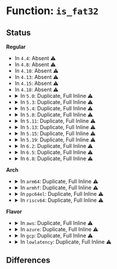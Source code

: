 # Function: <code>is_fat32</code>

## Status
<b>Regular</b>
<ul>
<li>
In <code>4.4</code>: Absent ⚠️
</li>
<li>
In <code>4.8</code>: Absent ⚠️
</li>
<li>
In <code>4.10</code>: Absent ⚠️
</li>
<li>
In <code>4.13</code>: Absent ⚠️
</li>
<li>
In <code>4.15</code>: Absent ⚠️
</li>
<li>
In <code>4.18</code>: Absent ⚠️
</li>
<li>
<details>
<summary>In <code>5.0</code>: Duplicate, Full Inline ⚠️</summary>

**Collision:** Static Duplication

**Inline:** Full

**Transformation:** False

**Instances:**

```
In fs/fat/cache.c (0)
Location: fs/fat/fat.h:159
Inline: True
```
```
In fs/fat/dir.c (0)
Location: fs/fat/fat.h:159
Inline: True
```
```
In fs/fat/fatent.c (0)
Location: fs/fat/fat.h:159
Inline: True
```
```
In fs/fat/inode.c (0)
Location: fs/fat/fat.h:159
Inline: True
```
```
In fs/fat/misc.c (0)
Location: fs/fat/fat.h:159
Inline: True
```
```
In fs/fat/nfs.c (0)
Location: fs/fat/fat.h:159
Inline: True
```
</details>
</li>
<li>
<details>
<summary>In <code>5.3</code>: Duplicate, Full Inline ⚠️</summary>

**Collision:** Static Duplication

**Inline:** Full

**Transformation:** False

**Instances:**

```
In fs/fat/cache.c (0)
Location: fs/fat/fat.h:159
Inline: True
```
```
In fs/fat/dir.c (0)
Location: fs/fat/fat.h:159
Inline: True
```
```
In fs/fat/fatent.c (0)
Location: fs/fat/fat.h:159
Inline: True
```
```
In fs/fat/inode.c (0)
Location: fs/fat/fat.h:159
Inline: True
```
```
In fs/fat/misc.c (0)
Location: fs/fat/fat.h:159
Inline: True
```
```
In fs/fat/nfs.c (0)
Location: fs/fat/fat.h:159
Inline: True
```
</details>
</li>
<li>
<details>
<summary>In <code>5.4</code>: Duplicate, Full Inline ⚠️</summary>

**Collision:** Static Duplication

**Inline:** Full

**Transformation:** False

**Instances:**

```
In fs/fat/cache.c (0)
Location: fs/fat/fat.h:159
Inline: True
```
```
In fs/fat/dir.c (0)
Location: fs/fat/fat.h:159
Inline: True
```
```
In fs/fat/fatent.c (0)
Location: fs/fat/fat.h:159
Inline: True
```
```
In fs/fat/inode.c (0)
Location: fs/fat/fat.h:159
Inline: True
```
```
In fs/fat/misc.c (0)
Location: fs/fat/fat.h:159
Inline: True
```
```
In fs/fat/nfs.c (0)
Location: fs/fat/fat.h:159
Inline: True
```
</details>
</li>
<li>
<details>
<summary>In <code>5.8</code>: Duplicate, Full Inline ⚠️</summary>

**Collision:** Static Duplication

**Inline:** Full

**Transformation:** False

**Instances:**

```
In fs/fat/cache.c (ffffffff81452934)
Location: fs/fat/fat.h:159
Inline: True
Inline callers:
  - fs/fat/cache.c:fat_bmap
```
```
In fs/fat/dir.c (ffffffff8145430d)
Location: fs/fat/fat.h:159
Inline: True
Inline callers:
  - fs/fat/dir.c:fat_add_entries
  - fs/fat/dir.c:fat_scan_logstart
  - fs/fat/dir.c:fat__get_entry
```
```
In fs/fat/fatent.c (ffffffff81457485)
Location: fs/fat/fat.h:159
Inline: True
Inline callers:
  - fs/fat/fatent.c:fat_count_free_clusters
  - fs/fat/fatent.c:fat_free_clusters
  - fs/fat/fatent.c:fat_alloc_clusters
  - fs/fat/fatent.c:fat_ent_access_init
```
```
In fs/fat/inode.c (ffffffff8145a77c)
Location: fs/fat/fat.h:159
Inline: True
Inline callers:
  - fs/fat/inode.c:fat_fill_super
  - fs/fat/inode.c:fat_read_root
  - fs/fat/inode.c:fat_set_state
  - fs/fat/inode.c:fat_fill_inode
  - fs/fat/inode.c:fat_fill_inode
```
```
In fs/fat/misc.c (ffffffff8145c157)
Location: fs/fat/fat.h:159
Inline: True
Inline callers:
  - fs/fat/misc.c:fat_clusters_flush
```
```
In fs/fat/nfs.c (ffffffff8145c998)
Location: fs/fat/fat.h:159
Inline: True
Inline callers:
  - fs/fat/nfs.c:fat_get_parent
  - fs/fat/nfs.c:fat_rebuild_parent
```
</details>
</li>
<li>
<details>
<summary>In <code>5.11</code>: Duplicate, Full Inline ⚠️</summary>

**Collision:** Static Duplication

**Inline:** Full

**Transformation:** False

**Instances:**

```
In fs/fat/cache.c (ffffffff8146ee14)
Location: fs/fat/fat.h:159
Inline: True
Inline callers:
  - fs/fat/cache.c:fat_bmap
```
```
In fs/fat/dir.c (ffffffff814707bd)
Location: fs/fat/fat.h:159
Inline: True
Inline callers:
  - fs/fat/dir.c:fat_add_entries
  - fs/fat/dir.c:fat_scan_logstart
  - fs/fat/dir.c:fat__get_entry
```
```
In fs/fat/fatent.c (ffffffff81473845)
Location: fs/fat/fat.h:159
Inline: True
Inline callers:
  - fs/fat/fatent.c:fat_count_free_clusters
  - fs/fat/fatent.c:fat_free_clusters
  - fs/fat/fatent.c:fat_alloc_clusters
  - fs/fat/fatent.c:fat_ent_access_init
```
```
In fs/fat/inode.c (ffffffff81476acc)
Location: fs/fat/fat.h:159
Inline: True
Inline callers:
  - fs/fat/inode.c:fat_fill_super
  - fs/fat/inode.c:fat_read_root
  - fs/fat/inode.c:fat_set_state
  - fs/fat/inode.c:fat_fill_inode
  - fs/fat/inode.c:fat_fill_inode
```
```
In fs/fat/misc.c (ffffffff81478057)
Location: fs/fat/fat.h:159
Inline: True
Inline callers:
  - fs/fat/misc.c:fat_clusters_flush
```
```
In fs/fat/nfs.c (ffffffff814786c8)
Location: fs/fat/fat.h:159
Inline: True
Inline callers:
  - fs/fat/nfs.c:fat_get_parent
  - fs/fat/nfs.c:fat_rebuild_parent
```
</details>
</li>
<li>
<details>
<summary>In <code>5.13</code>: Duplicate, Full Inline ⚠️</summary>

**Collision:** Static Duplication

**Inline:** Full

**Transformation:** False

**Instances:**

```
In fs/fat/cache.c (ffffffff81474424)
Location: fs/fat/fat.h:159
Inline: True
Inline callers:
  - fs/fat/cache.c:fat_bmap
```
```
In fs/fat/dir.c (ffffffff81475c4f)
Location: fs/fat/fat.h:159
Inline: True
Inline callers:
  - fs/fat/dir.c:fat_add_entries
  - fs/fat/dir.c:fat_scan_logstart
  - fs/fat/dir.c:fat__get_entry
```
```
In fs/fat/fatent.c (ffffffff81479295)
Location: fs/fat/fat.h:159
Inline: True
Inline callers:
  - fs/fat/fatent.c:fat_count_free_clusters
  - fs/fat/fatent.c:fat_free_clusters
  - fs/fat/fatent.c:fat_alloc_clusters
  - fs/fat/fatent.c:fat_ent_access_init
```
```
In fs/fat/inode.c (ffffffff8147c543)
Location: fs/fat/fat.h:159
Inline: True
Inline callers:
  - fs/fat/inode.c:fat_fill_super
  - fs/fat/inode.c:fat_read_root
  - fs/fat/inode.c:fat_set_state
  - fs/fat/inode.c:fat_fill_inode
  - fs/fat/inode.c:fat_fill_inode
```
```
In fs/fat/misc.c (ffffffff8147dae7)
Location: fs/fat/fat.h:159
Inline: True
Inline callers:
  - fs/fat/misc.c:fat_clusters_flush
```
```
In fs/fat/nfs.c (ffffffff8147e138)
Location: fs/fat/fat.h:159
Inline: True
Inline callers:
  - fs/fat/nfs.c:fat_get_parent
  - fs/fat/nfs.c:fat_rebuild_parent
```
</details>
</li>
<li>
<details>
<summary>In <code>5.15</code>: Duplicate, Full Inline ⚠️</summary>

**Collision:** Static Duplication

**Inline:** Full

**Transformation:** False

**Instances:**

```
In fs/fat/cache.c (ffffffff814cb0eb)
Location: fs/fat/fat.h:159
Inline: True
Inline callers:
  - fs/fat/cache.c:fat_bmap
```
```
In fs/fat/dir.c (ffffffff814cdd9e)
Location: fs/fat/fat.h:159
Inline: True
Inline callers:
  - fs/fat/dir.c:fat_add_entries
  - fs/fat/dir.c:fat_scan_logstart
  - fs/fat/dir.c:fat__get_entry
```
```
In fs/fat/fatent.c (ffffffff814d075d)
Location: fs/fat/fat.h:159
Inline: True
Inline callers:
  - fs/fat/fatent.c:fat_count_free_clusters
  - fs/fat/fatent.c:fat_free_clusters
  - fs/fat/fatent.c:fat_alloc_clusters
  - fs/fat/fatent.c:fat_ent_access_init
```
```
In fs/fat/inode.c (ffffffff814d3c43)
Location: fs/fat/fat.h:159
Inline: True
Inline callers:
  - fs/fat/inode.c:fat_fill_super
  - fs/fat/inode.c:fat_read_root
  - fs/fat/inode.c:fat_set_state
  - fs/fat/inode.c:fat_fill_inode
  - fs/fat/inode.c:fat_fill_inode
```
```
In fs/fat/misc.c (ffffffff814d5367)
Location: fs/fat/fat.h:159
Inline: True
Inline callers:
  - fs/fat/misc.c:fat_clusters_flush
```
```
In fs/fat/nfs.c (ffffffff814d58d8)
Location: fs/fat/fat.h:159
Inline: True
Inline callers:
  - fs/fat/nfs.c:fat_get_parent
  - fs/fat/nfs.c:fat_rebuild_parent
```
</details>
</li>
<li>
<details>
<summary>In <code>5.19</code>: Duplicate, Full Inline ⚠️</summary>

**Collision:** Static Duplication

**Inline:** Full

**Transformation:** False

**Instances:**

```
In fs/fat/cache.c (ffffffff8155718b)
Location: fs/fat/fat.h:160
Inline: True
Inline callers:
  - fs/fat/cache.c:fat_bmap
```
```
In fs/fat/dir.c (ffffffff81559e11)
Location: fs/fat/fat.h:160
Inline: True
Inline callers:
  - fs/fat/dir.c:fat_add_entries
  - fs/fat/dir.c:fat_scan_logstart
  - fs/fat/dir.c:fat__get_entry
```
```
In fs/fat/fatent.c (ffffffff8155d290)
Location: fs/fat/fat.h:160
Inline: True
Inline callers:
  - fs/fat/fatent.c:fat_count_free_clusters
  - fs/fat/fatent.c:fat_free_clusters
  - fs/fat/fatent.c:fat_alloc_clusters
  - fs/fat/fatent.c:fat_ent_access_init
```
```
In fs/fat/inode.c (ffffffff81560e7f)
Location: fs/fat/fat.h:160
Inline: True
Inline callers:
  - fs/fat/inode.c:fat_fill_super
  - fs/fat/inode.c:fat_read_root
  - fs/fat/inode.c:fat_set_state
  - fs/fat/inode.c:fat_fill_inode
  - fs/fat/inode.c:fat_fill_inode
```
```
In fs/fat/misc.c (ffffffff81562385)
Location: fs/fat/fat.h:160
Inline: True
Inline callers:
  - fs/fat/misc.c:fat_clusters_flush
```
```
In fs/fat/nfs.c (ffffffff81562a02)
Location: fs/fat/fat.h:160
Inline: True
Inline callers:
  - fs/fat/nfs.c:fat_get_parent
  - fs/fat/nfs.c:fat_rebuild_parent
```
</details>
</li>
<li>
<details>
<summary>In <code>6.2</code>: Duplicate, Full Inline ⚠️</summary>

**Collision:** Static Duplication

**Inline:** Full

**Transformation:** False

**Instances:**

```
In fs/fat/cache.c (ffffffff815f8d4b)
Location: fs/fat/fat.h:160
Inline: True
Inline callers:
  - fs/fat/cache.c:fat_bmap
```
```
In fs/fat/dir.c (ffffffff815fcf47)
Location: fs/fat/fat.h:160
Inline: True
Inline callers:
  - fs/fat/dir.c:fat_add_entries
  - fs/fat/dir.c:fat_scan_logstart
  - fs/fat/dir.c:fat__get_entry
```
```
In fs/fat/fatent.c (ffffffff815ff2d0)
Location: fs/fat/fat.h:160
Inline: True
Inline callers:
  - fs/fat/fatent.c:fat_count_free_clusters
  - fs/fat/fatent.c:fat_free_clusters
  - fs/fat/fatent.c:fat_alloc_clusters
  - fs/fat/fatent.c:fat_ent_access_init
```
```
In fs/fat/inode.c (ffffffff8160312f)
Location: fs/fat/fat.h:160
Inline: True
Inline callers:
  - fs/fat/inode.c:fat_fill_super
  - fs/fat/inode.c:fat_fill_super
  - fs/fat/inode.c:fat_set_state
  - fs/fat/inode.c:fat_fill_inode
  - fs/fat/inode.c:fat_fill_inode
```
```
In fs/fat/misc.c (ffffffff81604cd5)
Location: fs/fat/fat.h:160
Inline: True
Inline callers:
  - fs/fat/misc.c:fat_clusters_flush
```
```
In fs/fat/nfs.c (ffffffff81605432)
Location: fs/fat/fat.h:160
Inline: True
Inline callers:
  - fs/fat/nfs.c:fat_get_parent
  - fs/fat/nfs.c:fat_rebuild_parent
```
</details>
</li>
<li>
<details>
<summary>In <code>6.5</code>: Duplicate, Full Inline ⚠️</summary>

**Collision:** Static Duplication

**Inline:** Full

**Transformation:** False

**Instances:**

```
In fs/fat/cache.c (ffffffff81630cc7)
Location: fs/fat/fat.h:160
Inline: True
Inline callers:
  - fs/fat/cache.c:fat_bmap
```
```
In fs/fat/dir.c (ffffffff81634dba)
Location: fs/fat/fat.h:160
Inline: True
Inline callers:
  - fs/fat/dir.c:fat_add_entries
  - fs/fat/dir.c:fat_scan_logstart
  - fs/fat/dir.c:fat__get_entry
```
```
In fs/fat/fatent.c (ffffffff816372b0)
Location: fs/fat/fat.h:160
Inline: True
Inline callers:
  - fs/fat/fatent.c:fat_count_free_clusters
  - fs/fat/fatent.c:fat_free_clusters
  - fs/fat/fatent.c:fat_alloc_clusters
  - fs/fat/fatent.c:fat_ent_access_init
```
```
In fs/fat/inode.c (ffffffff8163b04f)
Location: fs/fat/fat.h:160
Inline: True
Inline callers:
  - fs/fat/inode.c:fat_fill_super
  - fs/fat/inode.c:fat_fill_super
  - fs/fat/inode.c:fat_set_state
  - fs/fat/inode.c:fat_fill_inode
  - fs/fat/inode.c:fat_fill_inode
```
```
In fs/fat/misc.c (ffffffff8163cbe5)
Location: fs/fat/fat.h:160
Inline: True
Inline callers:
  - fs/fat/misc.c:fat_clusters_flush
```
```
In fs/fat/nfs.c (ffffffff8163d342)
Location: fs/fat/fat.h:160
Inline: True
Inline callers:
  - fs/fat/nfs.c:fat_get_parent
  - fs/fat/nfs.c:fat_rebuild_parent
```
</details>
</li>
<li>
<details>
<summary>In <code>6.8</code>: Duplicate, Full Inline ⚠️</summary>

**Collision:** Static Duplication

**Inline:** Full

**Transformation:** False

**Instances:**

```
In fs/fat/cache.c (ffffffff8166a177)
Location: fs/fat/fat.h:160
Inline: True
Inline callers:
  - fs/fat/cache.c:fat_bmap
```
```
In fs/fat/dir.c (ffffffff8166e29a)
Location: fs/fat/fat.h:160
Inline: True
Inline callers:
  - fs/fat/dir.c:fat_add_entries
  - fs/fat/dir.c:fat_scan_logstart
  - fs/fat/dir.c:fat__get_entry
```
```
In fs/fat/fatent.c (ffffffff816707a0)
Location: fs/fat/fat.h:160
Inline: True
Inline callers:
  - fs/fat/fatent.c:fat_count_free_clusters
  - fs/fat/fatent.c:fat_free_clusters
  - fs/fat/fatent.c:fat_alloc_clusters
  - fs/fat/fatent.c:fat_ent_access_init
```
```
In fs/fat/inode.c (ffffffff816745ae)
Location: fs/fat/fat.h:160
Inline: True
Inline callers:
  - fs/fat/inode.c:fat_fill_super
  - fs/fat/inode.c:fat_fill_super
  - fs/fat/inode.c:fat_set_state
  - fs/fat/inode.c:fat_fill_inode
  - fs/fat/inode.c:fat_fill_inode
```
```
In fs/fat/misc.c (ffffffff81676155)
Location: fs/fat/fat.h:160
Inline: True
Inline callers:
  - fs/fat/misc.c:fat_clusters_flush
```
```
In fs/fat/nfs.c (ffffffff816768b2)
Location: fs/fat/fat.h:160
Inline: True
Inline callers:
  - fs/fat/nfs.c:fat_get_parent
  - fs/fat/nfs.c:fat_rebuild_parent
```
</details>
</li>
</ul>
<b>Arch</b>
<ul>
<li>
<details>
<summary>In <code>arm64</code>: Duplicate, Full Inline ⚠️</summary>

**Collision:** Static Duplication

**Inline:** Full

**Transformation:** False

**Instances:**

```
In fs/fat/cache.c (0)
Location: fs/fat/fat.h:159
Inline: True
```
```
In fs/fat/dir.c (0)
Location: fs/fat/fat.h:159
Inline: True
```
```
In fs/fat/fatent.c (0)
Location: fs/fat/fat.h:159
Inline: True
```
```
In fs/fat/inode.c (0)
Location: fs/fat/fat.h:159
Inline: True
```
```
In fs/fat/misc.c (0)
Location: fs/fat/fat.h:159
Inline: True
```
```
In fs/fat/nfs.c (0)
Location: fs/fat/fat.h:159
Inline: True
```
</details>
</li>
<li>
<details>
<summary>In <code>armhf</code>: Duplicate, Full Inline ⚠️</summary>

**Collision:** Static Duplication

**Inline:** Full

**Transformation:** False

**Instances:**

```
In fs/fat/cache.c (c06a28ac)
Location: fs/fat/fat.h:159
Inline: True
Inline callers:
  - fs/fat/cache.c:fat_bmap
```
```
In fs/fat/dir.c (c06a4500)
Location: fs/fat/fat.h:159
Inline: True
Inline callers:
  - fs/fat/dir.c:fat_add_entries
  - fs/fat/dir.c:fat_scan_logstart
  - fs/fat/dir.c:fat__get_entry
```
```
In fs/fat/fatent.c (c06a6870)
Location: fs/fat/fat.h:159
Inline: True
Inline callers:
  - fs/fat/fatent.c:mark_fsinfo_dirty
  - fs/fat/fatent.c:fat_ent_access_init
```
```
In fs/fat/inode.c (c06ab244)
Location: fs/fat/fat.h:159
Inline: True
Inline callers:
  - fs/fat/inode.c:fat_fill_super
  - fs/fat/inode.c:fat_fill_super
  - fs/fat/inode.c:fat_set_state
  - fs/fat/inode.c:fat_fill_inode
  - fs/fat/inode.c:fat_fill_inode
```
```
In fs/fat/misc.c (c06aca18)
Location: fs/fat/fat.h:159
Inline: True
Inline callers:
  - fs/fat/misc.c:fat_clusters_flush
```
```
In fs/fat/nfs.c (c06ad170)
Location: fs/fat/fat.h:159
Inline: True
Inline callers:
  - fs/fat/nfs.c:fat_get_parent
  - fs/fat/nfs.c:fat_get_parent
```
</details>
</li>
<li>
<details>
<summary>In <code>ppc64el</code>: Duplicate, Full Inline ⚠️</summary>

**Collision:** Static Duplication

**Inline:** Full

**Transformation:** False

**Instances:**

```
In fs/fat/cache.c (c000000000620988)
Location: fs/fat/fat.h:159
Inline: True
Inline callers:
  - fs/fat/cache.c:fat_bmap
```
```
In fs/fat/dir.c (c000000000622d40)
Location: fs/fat/fat.h:159
Inline: True
Inline callers:
  - fs/fat/dir.c:fat_add_entries
  - fs/fat/dir.c:fat_scan_logstart
  - fs/fat/dir.c:fat__get_entry
```
```
In fs/fat/fatent.c (c000000000626640)
Location: fs/fat/fat.h:159
Inline: True
Inline callers:
  - fs/fat/fatent.c:mark_fsinfo_dirty
  - fs/fat/fatent.c:fat_ent_access_init
```
```
In fs/fat/inode.c (c00000000062c2ec)
Location: fs/fat/fat.h:159
Inline: True
Inline callers:
  - fs/fat/inode.c:fat_fill_super
  - fs/fat/inode.c:fat_fill_super
  - fs/fat/inode.c:fat_set_state
  - fs/fat/inode.c:fat_fill_inode
  - fs/fat/inode.c:fat_fill_inode
```
```
In fs/fat/misc.c (c00000000062e05c)
Location: fs/fat/fat.h:159
Inline: True
Inline callers:
  - fs/fat/misc.c:fat_clusters_flush
```
```
In fs/fat/nfs.c (c00000000062ea0c)
Location: fs/fat/fat.h:159
Inline: True
Inline callers:
  - fs/fat/nfs.c:fat_get_parent
  - fs/fat/nfs.c:fat_get_parent
```
</details>
</li>
<li>
<details>
<summary>In <code>riscv64</code>: Duplicate, Full Inline ⚠️</summary>

**Collision:** Static Duplication

**Inline:** Full

**Transformation:** False

**Instances:**

```
In fs/fat/cache.c (ffffffe000356e2e)
Location: fs/fat/fat.h:159
Inline: True
Inline callers:
  - fs/fat/cache.c:fat_bmap
```
```
In fs/fat/dir.c (ffffffe000358372)
Location: fs/fat/fat.h:159
Inline: True
Inline callers:
  - fs/fat/dir.c:fat_add_entries
  - fs/fat/dir.c:fat_scan_logstart
  - fs/fat/dir.c:fat__get_entry
```
```
In fs/fat/fatent.c (ffffffe000359f14)
Location: fs/fat/fat.h:159
Inline: True
Inline callers:
  - fs/fat/fatent.c:mark_fsinfo_dirty
  - fs/fat/fatent.c:fat_ent_access_init
```
```
In fs/fat/inode.c (ffffffe00035dab8)
Location: fs/fat/fat.h:159
Inline: True
Inline callers:
  - fs/fat/inode.c:fat_fill_super
  - fs/fat/inode.c:fat_fill_super
  - fs/fat/inode.c:fat_set_state
  - fs/fat/inode.c:fat_fill_inode
  - fs/fat/inode.c:fat_fill_inode
```
```
In fs/fat/misc.c (ffffffe00035ef9c)
Location: fs/fat/fat.h:159
Inline: True
Inline callers:
  - fs/fat/misc.c:fat_clusters_flush
```
```
In fs/fat/nfs.c (ffffffe00035f95a)
Location: fs/fat/fat.h:159
Inline: True
Inline callers:
  - fs/fat/nfs.c:fat_get_parent
  - fs/fat/nfs.c:fat_get_parent
```
</details>
</li>
</ul>
<b>Flavor</b>
<ul>
<li>
<details>
<summary>In <code>aws</code>: Duplicate, Full Inline ⚠️</summary>

**Collision:** Static Duplication

**Inline:** Full

**Transformation:** False

**Instances:**

```
In fs/fat/cache.c (0)
Location: fs/fat/fat.h:159
Inline: True
```
```
In fs/fat/dir.c (0)
Location: fs/fat/fat.h:159
Inline: True
```
```
In fs/fat/fatent.c (0)
Location: fs/fat/fat.h:159
Inline: True
```
```
In fs/fat/inode.c (0)
Location: fs/fat/fat.h:159
Inline: True
```
```
In fs/fat/misc.c (0)
Location: fs/fat/fat.h:159
Inline: True
```
```
In fs/fat/nfs.c (0)
Location: fs/fat/fat.h:159
Inline: True
```
</details>
</li>
<li>
<details>
<summary>In <code>azure</code>: Duplicate, Full Inline ⚠️</summary>

**Collision:** Static Duplication

**Inline:** Full

**Transformation:** False

**Instances:**

```
In fs/fat/cache.c (0)
Location: fs/fat/fat.h:159
Inline: True
```
```
In fs/fat/dir.c (0)
Location: fs/fat/fat.h:159
Inline: True
```
```
In fs/fat/fatent.c (0)
Location: fs/fat/fat.h:159
Inline: True
```
```
In fs/fat/inode.c (0)
Location: fs/fat/fat.h:159
Inline: True
```
```
In fs/fat/misc.c (0)
Location: fs/fat/fat.h:159
Inline: True
```
```
In fs/fat/nfs.c (0)
Location: fs/fat/fat.h:159
Inline: True
```
</details>
</li>
<li>
<details>
<summary>In <code>gcp</code>: Duplicate, Full Inline ⚠️</summary>

**Collision:** Static Duplication

**Inline:** Full

**Transformation:** False

**Instances:**

```
In fs/fat/cache.c (0)
Location: fs/fat/fat.h:159
Inline: True
```
```
In fs/fat/dir.c (0)
Location: fs/fat/fat.h:159
Inline: True
```
```
In fs/fat/fatent.c (0)
Location: fs/fat/fat.h:159
Inline: True
```
```
In fs/fat/inode.c (0)
Location: fs/fat/fat.h:159
Inline: True
```
```
In fs/fat/misc.c (0)
Location: fs/fat/fat.h:159
Inline: True
```
```
In fs/fat/nfs.c (0)
Location: fs/fat/fat.h:159
Inline: True
```
</details>
</li>
<li>
<details>
<summary>In <code>lowlatency</code>: Duplicate, Full Inline ⚠️</summary>

**Collision:** Static Duplication

**Inline:** Full

**Transformation:** False

**Instances:**

```
In fs/fat/cache.c (0)
Location: fs/fat/fat.h:159
Inline: True
```
```
In fs/fat/dir.c (0)
Location: fs/fat/fat.h:159
Inline: True
```
```
In fs/fat/fatent.c (0)
Location: fs/fat/fat.h:159
Inline: True
```
```
In fs/fat/inode.c (0)
Location: fs/fat/fat.h:159
Inline: True
```
```
In fs/fat/misc.c (0)
Location: fs/fat/fat.h:159
Inline: True
```
```
In fs/fat/nfs.c (0)
Location: fs/fat/fat.h:159
Inline: True
```
</details>
</li>
</ul>

## Differences
